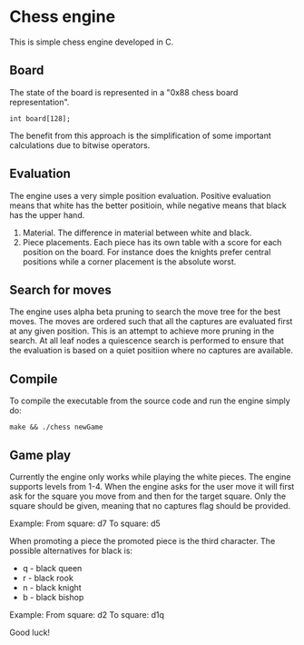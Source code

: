 <h1>Chess engine</h1>

This is simple chess engine developed in C. 

<h2>Board</h2>
The state of the board is represented in a "0x88 chess board representation". 

    int board[128];
The benefit from this approach is the simplification of some important calculations due to bitwise operators.

<h2>Evaluation</h2>
The engine uses a very simple position evaluation. Positive evaluation means that white has the better positioin, while negative means that black has the upper hand.

1. Material. The difference in material between white and black. 
2. Piece placements. Each piece has its own table with a score for each position on the board. For instance does the knights prefer central positions while a corner placement is the absolute worst.

<h2>Search for moves</h2>
The engine uses alpha beta pruning to search the move tree for the best moves. The moves are ordered such that all the captures are evaluated first at any given position. This is an attempt to achieve more pruning in the search. At all leaf nodes a quiescence search is performed to ensure that the evaluation is based on a quiet positiion where no captures are available. 

<h2>Compile</h2>
To compile the executable from the source code and run the engine simply do:
    
    make && ./chess newGame
    
<h2>Game play</h2>
Currently the engine only works while playing the white pieces. The engine supports levels from 1-4.
When the engine asks for the user move it will first ask for the square you move from and then for the target square. Only the square should be given, meaning that no captures flag should be provided.

Example:
From square: d7
To square: d5

When promoting a piece the promoted piece is the third character. The possible alternatives for black is:
* q - black queen
* r - black rook
* n - black knight
* b - black bishop

Example:
From square: d2
To square: d1q

Good luck!
    


